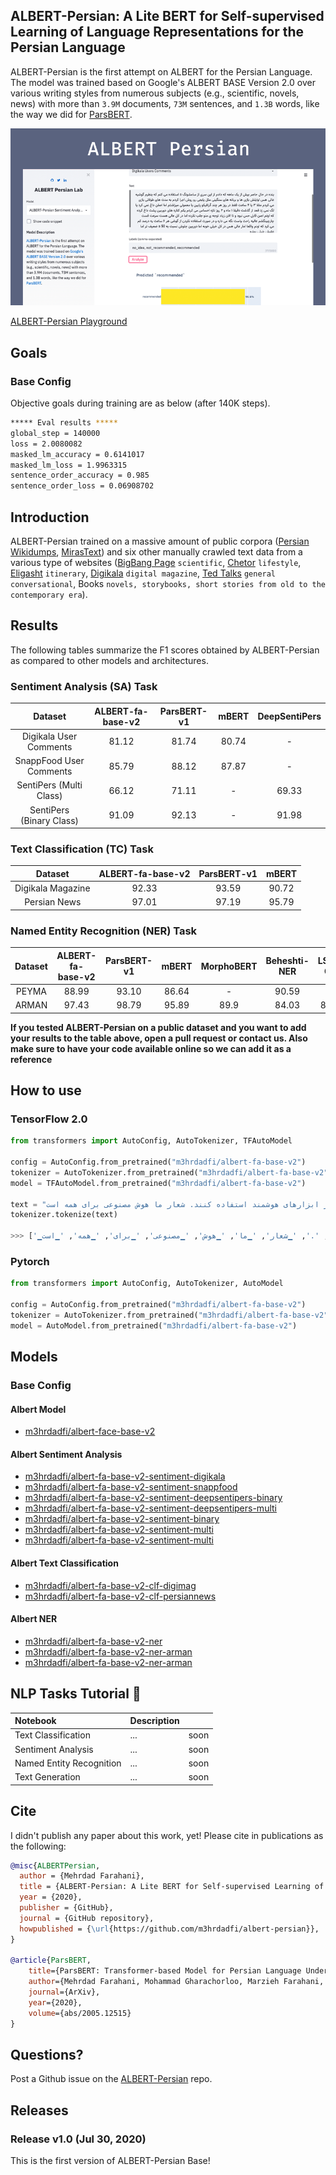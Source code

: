 ## ALBERT-Persian: A Lite BERT for Self-supervised Learning of Language Representations for the Persian Language

ALBERT-Persian is the first attempt on ALBERT for the Persian Language. The model was trained based on Google's ALBERT BASE Version 2.0 over various writing styles from numerous subjects (e.g., scientific, novels, news) with more than `3.9M` documents, `73M` sentences, and `1.3B` words, like the way we did for [ParsBERT](https://github.com/hooshvare/parsbert).

[![ALBERT-Persian Demo](/assets/albert-fa-base-v2.png)](https://youtu.be/QmoLTk0rh8U)

[ALBERT-Persian Playground](http://albert-lab.m3hrdadfi.me/)

## Goals

### Base Config
Objective goals during training are as below (after 140K steps).

``` bash
***** Eval results *****
global_step = 140000
loss = 2.0080082
masked_lm_accuracy = 0.6141017
masked_lm_loss = 1.9963315
sentence_order_accuracy = 0.985
sentence_order_loss = 0.06908702
```

## Introduction

ALBERT-Persian trained on a massive amount of public corpora ([Persian Wikidumps](https://dumps.wikimedia.org/fawiki/), [MirasText](https://github.com/miras-tech/MirasText)) and six other manually crawled text data from a various type of websites ([BigBang Page](https://bigbangpage.com/) `scientific`, [Chetor](https://www.chetor.com/) `lifestyle`, [Eligasht](https://www.eligasht.com/Blog/) `itinerary`,  [Digikala](https://www.digikala.com/mag/) `digital magazine`, [Ted Talks](https://www.ted.com/talks) `general conversational`, Books `novels, storybooks, short stories from old to the contemporary era`).

## Results

The following tables summarize the F1 scores obtained by ALBERT-Persian as compared to other models and architectures.


### Sentiment Analysis (SA) Task

|          Dataset         | ALBERT-fa-base-v2 | ParsBERT-v1 | mBERT | DeepSentiPers |
|:------------------------:|:-----------------:|:-----------:|:-----:|:-------------:|
|  Digikala User Comments  |       81.12       |    81.74    | 80.74 |       -       |
|  SnappFood User Comments |       85.79       |    88.12    | 87.87 |       -       |
|  SentiPers (Multi Class) |       66.12       |    71.11    |   -   |     69.33     |
| SentiPers (Binary Class) |       91.09       |    92.13    |   -   |     91.98     |


### Text Classification (TC) Task

|      Dataset      | ALBERT-fa-base-v2 | ParsBERT-v1 | mBERT |
|:-----------------:|:-----------------:|:-----------:|:-----:|
| Digikala Magazine |       92.33       |    93.59    | 90.72 |
|    Persian News   |       97.01       |    97.19    | 95.79 |


### Named Entity Recognition (NER) Task

| Dataset | ALBERT-fa-base-v2 | ParsBERT-v1 | mBERT | MorphoBERT | Beheshti-NER | LSTM-CRF | Rule-Based CRF | BiLSTM-CRF |
|:-------:|:-----------------:|:-----------:|:-----:|:----------:|:------------:|:--------:|:--------------:|:----------:|
|  PEYMA  |       88.99       |    93.10    | 86.64 |      -     |     90.59    |     -    |      84.00     |      -     |
|  ARMAN  |       97.43       |    98.79    | 95.89 |    89.9    |     84.03    |   86.55  |        -       |    77.45   |


**If you tested ALBERT-Persian on a public dataset and you want to add your results to the table above, open a pull request or contact us. Also make sure to have your code available online so we can add it as a reference**


## How to use

### TensorFlow 2.0

```python
from transformers import AutoConfig, AutoTokenizer, TFAutoModel

config = AutoConfig.from_pretrained("m3hrdadfi/albert-fa-base-v2")
tokenizer = AutoTokenizer.from_pretrained("m3hrdadfi/albert-fa-base-v2")
model = TFAutoModel.from_pretrained("m3hrdadfi/albert-fa-base-v2")

text = "ما در هوشواره معتقدیم با انتقال صحیح دانش و آگاهی، همه افراد می‌توانند از ابزارهای هوشمند استفاده کنند. شعار ما هوش مصنوعی برای همه است."
tokenizer.tokenize(text)

>>> ['▁ما', '▁در', '▁هوش', 'واره', '▁معتقد', 'یم', '▁با', '▁انتقال', '▁صحیح', '▁دانش', '▁و', '▁اگاه', 'ی', '،', '▁همه', '▁افراد', '▁می', '▁توانند', '▁از', '▁ابزارهای', '▁هوشمند', '▁استفاده', '▁کنند', '.', '▁شعار', '▁ما', '▁هوش', '▁مصنوعی', '▁برای', '▁همه', '▁است', '.']

```

### Pytorch

```python
from transformers import AutoConfig, AutoTokenizer, AutoModel

config = AutoConfig.from_pretrained("m3hrdadfi/albert-fa-base-v2")
tokenizer = AutoTokenizer.from_pretrained("m3hrdadfi/albert-fa-base-v2")
model = AutoModel.from_pretrained("m3hrdadfi/albert-fa-base-v2")
```

## Models

### Base Config

#### Albert Model
- [m3hrdadfi/albert-face-base-v2](https://huggingface.co/m3hrdadfi/albert-fa-base-v2) 

#### Albert Sentiment Analysis
- [m3hrdadfi/albert-fa-base-v2-sentiment-digikala](https://huggingface.co/m3hrdadfi/albert-fa-base-v2-sentiment-digikala) 
- [m3hrdadfi/albert-fa-base-v2-sentiment-snappfood](https://huggingface.co/m3hrdadfi/albert-fa-base-v2-sentiment-snappfood) 
- [m3hrdadfi/albert-fa-base-v2-sentiment-deepsentipers-binary](https://huggingface.co/m3hrdadfi/albert-fa-base-v2-sentiment-deepsentipers-binary) 
- [m3hrdadfi/albert-fa-base-v2-sentiment-deepsentipers-multi](https://huggingface.co/m3hrdadfi/albert-fa-base-v2-sentiment-deepsentipers-multi) 
- [m3hrdadfi/albert-fa-base-v2-sentiment-binary](https://huggingface.co/m3hrdadfi/albert-fa-base-v2-sentiment-binary) 
- [m3hrdadfi/albert-fa-base-v2-sentiment-multi](https://huggingface.co/m3hrdadfi/albert-fa-base-v2-sentiment-multi) 
- [m3hrdadfi/albert-fa-base-v2-sentiment-multi](https://huggingface.co/m3hrdadfi/albert-fa-base-v2-sentiment-multi) 

#### Albert Text Classification
- [m3hrdadfi/albert-fa-base-v2-clf-digimag](https://huggingface.co/m3hrdadfi/albert-fa-base-v2-clf-digimag) 
- [m3hrdadfi/albert-fa-base-v2-clf-persiannews](https://huggingface.co/m3hrdadfi/albert-fa-base-v2-clf-persiannews) 

#### Albert NER
- [m3hrdadfi/albert-fa-base-v2-ner](https://huggingface.co/m3hrdadfi/albert-fa-base-v2-ner) 
- [m3hrdadfi/albert-fa-base-v2-ner-arman](https://huggingface.co/m3hrdadfi/albert-fa-base-v2-ner-arman) 
- [m3hrdadfi/albert-fa-base-v2-ner-arman](https://huggingface.co/m3hrdadfi/albert-fa-base-v2-ner-arman) 



## NLP Tasks Tutorial  :hugs:
| Notebook     |      Description      |   |
|:----------|:-------------|------:|
| Text Classification | ... | soon |
| Sentiment Analysis | ... | soon |
| Named Entity Recognition | ... | soon |
| Text Generation | ... | soon |



## Cite

I didn't publish any paper about this work, yet! Please cite in publications as the following:

```bibtex
@misc{ALBERTPersian,
  author = {Mehrdad Farahani},
  title = {ALBERT-Persian: A Lite BERT for Self-supervised Learning of Language Representations for the Persian Language},
  year = {2020},
  publisher = {GitHub},
  journal = {GitHub repository},
  howpublished = {\url{https://github.com/m3hrdadfi/albert-persian}},
}

@article{ParsBERT,
    title={ParsBERT: Transformer-based Model for Persian Language Understanding},
    author={Mehrdad Farahani, Mohammad Gharachorloo, Marzieh Farahani, Mohammad Manthouri},
    journal={ArXiv},
    year={2020},
    volume={abs/2005.12515}
}
```

## Questions?
Post a Github issue on the [ALBERT-Persian](https://github.com/m3hrdadfi/albert-persian) repo.

## Releases

### Release v1.0 (Jul 30, 2020)
This is the first version of ALBERT-Persian Base!